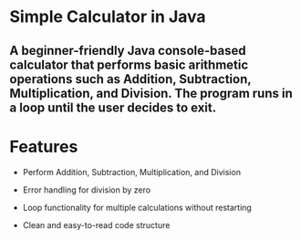# **Simple Calculator in Java**
A beginner-friendly Java console-based calculator that performs basic arithmetic operations such as Addition, Subtraction, Multiplication, and Division. The program runs in a loop until the user decides to exit.
------------------------------------------------------------------------------------------------------------------------------------------
# **Features**

* Perform Addition, Subtraction, Multiplication, and Division

* Error handling for division by zero

* Loop functionality for multiple calculations without restarting

* Clean and easy-to-read code structure
